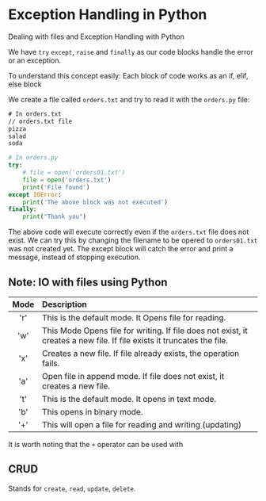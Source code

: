 # Exception Handling in Python 

Dealing with files and Exception Handling with Python

We have `try` `except`, `raise` and `finally` as our code blocks handle the error or an exception.

To understand this concept easily:
Each block of code works as an if, elif, else block

We create a file called `orders.txt` and try to read it with the `orders.py` file:
```txt
# In orders.txt
// orders.txt file
pizza
salad
soda
```

```python
# In orders.py
try:
    # file = open('orders01.txt')
    file = open('orders.txt')
    print('File found')
except IOError:
    print('The above block was not executed')
finally:
    print("Thank you")
```
The above code will execute correctly even if the `orders.txt` file does not exist.
We can try this by changing the filename to be opered to `orders01.txt` was not created yet.
The except block will catch the error and print a message, instead of stopping execution.

## Note: IO with files using Python

| Mode |Description|
| :----: |:---- |
|'r' |This is the default mode. It Opens file for reading. |
|'w' |This Mode Opens file for writing. If file does not exist, it creates a new file. If file exists it truncates the file.|
|'x' |Creates a new file. If file already exists, the operation fails.|
|'a' |Open file in append mode. If file does not exist, it creates a new file.|
|'t' |This is the default mode. It opens in text mode.|
|'b' |This opens in binary mode.
|'+' |This will open a file for reading and writing (updating)|


It is worth noting that the `+` operator can be used with

## CRUD
Stands for `create`, `read`, `update`, `delete`.

